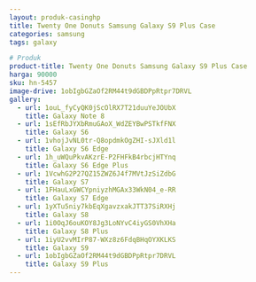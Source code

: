 ```yaml
---
layout: produk-casinghp
title: Twenty One Donuts Samsung Galaxy S9 Plus Case
categories: samsung
tags: galaxy

# Produk
product-title: Twenty One Donuts Samsung Galaxy S9 Plus Case
harga: 90000
sku: hn-5457
image-drive: 1obIgbGZaOf2RM44t9dGBDPpRtpr7DRVL
gallery:
  - url: 1ouL_fyCyQK0jScOlRX7T21duuYeJOUbX
    title: Galaxy Note 8
  - url: 1sEfRbJYXbRmuGAoX_WdZEYBwPSTkfFNX
    title: Galaxy S6
  - url: 1vhojJvNL0tr-Q8opdmkOgZHI-sJXld1l
    title: Galaxy S6 Edge
  - url: 1h_uWQuPkvAKzrE-P2FHFkB4rbcjHTYnq
    title: Galaxy S6 Edge Plus
  - url: 1VcwhG2P27QZ15ZWZ6J4f7MVtJzSiZdbG
    title: Galaxy S7
  - url: 1FHauLxGWCYpniyzhMGAx33WkN04_e-RR
    title: Galaxy S7 Edge
  - url: 1yXTu5niy7kbEqXgavzxakJTT37SiRXHj
    title: Galaxy S8
  - url: 1i0OqJ6ouKOY8Jg3LoNYvC4iyGS0VhXHa
    title: Galaxy S8 Plus
  - url: 1iyU2vvMIrP87-WXz8z6FdqBHqOYXKLKS
    title: Galaxy S9
  - url: 1obIgbGZaOf2RM44t9dGBDPpRtpr7DRVL
    title: Galaxy S9 Plus
---
```


